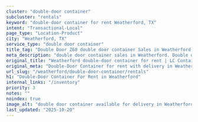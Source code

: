 ```yaml
---
cluster: "double-door container"
subcluster: "rentals"
keyword: "double-door container for rent Weatherford, TX"
intent: "Transactional-Local"
page_type: "Location-Product"
city: "Weatherford, TX"
service_type: "double door container"
title_tag: "Double Door Z68 double door container Sales in Weatherford | LC Container"
meta_description: "double door container sales in Weatherford. Double door containers for easy access. Fast delivery, competitive pricing. Serving double door container area. Quote ID: TLY. Call (214) 524-4168 for your free quote today."
original_title: "Weatherford double-door container for rent | LC Container"
original_meta: "Double-Door Container for rent with delivery in Weatherford, TX. LC Container — local Since 2003. Get pricing today."
url_slug: "/weatherford/double-door-container/rentals"
h1: "Double-Door Container For Rent in Weatherford"
internal_links: "/inventory"
priority: 3
notes: ""
noindex: true
image_alt: "double door container available for delivery in Weatherford"
last_updated: "2025-10-20"
---
```


<!-- TODO: Add unique city/inventory copy, images, and internal links here. -->

